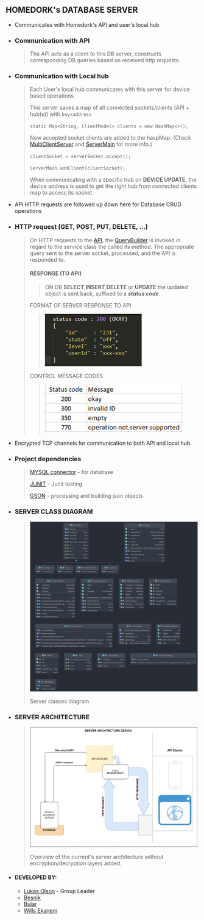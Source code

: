 ## HOMEDORK's DATABASE SERVER

* Communicates with Homedork's API and user's local hub
* ### Communication with API
  > The API acts as a client to this DB server, constructs corresponding DB queries based on received http requests.
* ### Communication with Local hub
  > Each User's local hub communicates with this server for device based operations
  >
  > This server saves a map of all connected sockets/clients (API + hub(s)) with `key=address`
  >
  > `static Map<String, ClientModel> clients = new HashMap<>();`
  >
  > New accepted socket clients are added to the haspMap. (Check [MultiClientServer](https://github.com/homedork-se2/hd-server/blob/main/src/main/java/homdork/code/comm/MultiClientServer.java) and [ServerMain](https://github.com/homedork-se2/hd-server/blob/main/src/main/java/homdork/code/comm/ServerMain.java) for more info.)
  >
  > `clientSocket = serverSocket.accept();`
  >
  > `ServerMain.addClient(clientSocket);`
  >
  > When communicating with a specific hub on **DEVICE UPDATE**, the device address is used to get the right hub from
  > connected clients map to access its socket.
* API HTTP requests are followed up down here for Database CRUD operations
* ### HTTP request (GET, POST, PUT, DELETE, ...)
  > On HTTP requests to the [API](https://github.com/homedork-se2/hd-API), the [QueryBuilder](https://github.com/homedork-se2/hd-API/blob/main/src/main/java/homedork/code/hdapi/dataservices/QueryBuilder.java)
  > is invoked in regard to the service class the called its method. The appropriate query sent to the server socket, processed, and the API is responded to.
  > #### RESPONSE (TO API)
  > > ON DB **SELECT**,**INSERT**,**DELETE** or **UPDATE** the updated object is sent back, suffixed to a _**status code**_.
  >
  > FORMAT OF SERVER RESPONSE TO API
  > > ![img.png](resources/response-example.png)
  >
  > CONTROL MESSAGE CODES
  > > ![img_1.png](resources/control-codes.png)
* Encrypted TCP channels for communication to both API and local hub.
* ### Project dependencies
  > [MYSQL connector](https://mvnrepository.com/artifact/mysql/mysql-connector-java) - for database
  >
  > [JUNIT](https://mvnrepository.com/artifact/junit/junit) - Junit testing
  >
  > [GSON](https://mvnrepository.com/artifact/com.google.code.gson/gson) - processing and building json objects


* ### SERVER CLASS DIAGRAM
  > ![img_3.png](resources/server-class.png)
  >
  > Server classes diagram
* ### SERVER ARCHITECTURE
  > ![img_2.png](resources/server-arch.png)
  >
  > Overview of the current's server architecture without encryption/decryption layers added.
* #### DEVELOPED BY:
    * [Lukas Olson](https://github.com/OlssonLukas) - Group Leader
    * [Besnik](https://github.com/besnikskola)
    * [Bujar](https://github.com/bujarr)
    * [Wills Ekanem](https://github.com/Willz01)